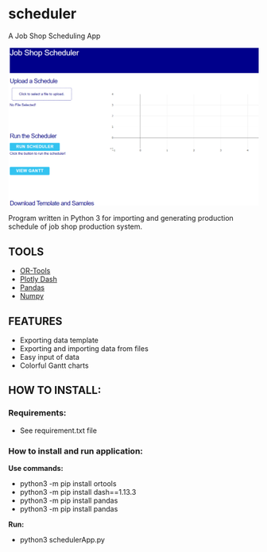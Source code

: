 # scheduler

A Job Shop Scheduling App

![Alt text](https://github.com/stevietran/JSSP_Scheduler/blob/master/ui.PNG?raw=true)

Program written in Python 3 for importing and generating production schedule of job shop production system.

## TOOLS
* [OR-Tools](https://developers.google.com/optimization/)
* [Plotly Dash](https://dash.plotly.com/)
* [Pandas](https://pandas.pydata.org/)
* [Numpy](https://numpy.org/)

## FEATURES
* Exporting data template
* Exporting and importing data from files
* Easy input of data
* Colorful Gantt charts

## HOW TO INSTALL:
### Requirements:
* See requirement.txt file

### How to install and run application:
**Use commands:**
* python3 -m pip install ortools
* python3 -m pip install dash==1.13.3
* python3 -m pip install pandas
* python3 -m pip install pandas

**Run:**
* python3 schedulerApp.py